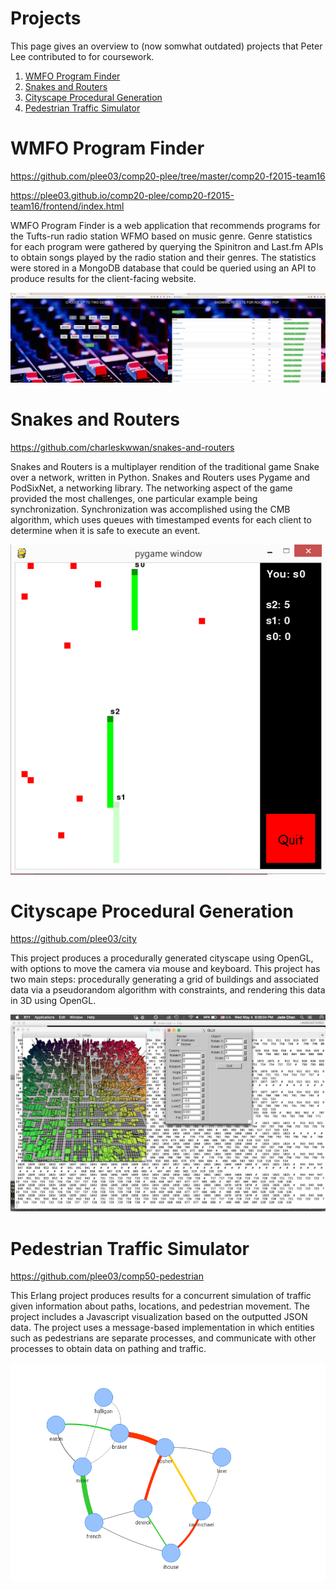 # Projects
This page gives an overview to (now somwhat outdated) projects that Peter Lee contributed to for coursework.

1. [WMFO Program Finder](#wfmo)
2. [Snakes and Routers](#snakes)
3. [Cityscape Procedural Generation](#city)
4. [Pedestrian Traffic Simulator](#pedestrian)

<a name="wfmo"></a>
# WMFO Program Finder

https://github.com/plee03/comp20-plee/tree/master/comp20-f2015-team16

https://plee03.github.io/comp20-plee/comp20-f2015-team16/frontend/index.html

WMFO Program Finder is a web application that recommends programs for the Tufts-run radio station WFMO based on music genre. Genre statistics for each program were gathered by querying the Spinitron and Last.fm APIs to obtain songs played by the radio station and their genres. The statistics were stored in a MongoDB database that could be queried using an API to produce results for the client-facing website.

![Home page and results of WFMO Program Finder](/Images/wfmo_genres2.png)

<a name="snakes"></a>
# Snakes and Routers

https://github.com/charleskwwan/snakes-and-routers

Snakes and Routers is a multiplayer rendition of the traditional game Snake over a network, written in Python. Snakes and Routers uses Pygame and PodSixNet, a networking library. The networking aspect of the game provided the most challenges, one particular example being synchronization. Synchronization was accomplished using the CMB algorithm, which uses queues with timestamped events for each client to determine when it is safe to execute an event. 

![Gameplay of Snakes and Routers](/Images/snake.png)


<a name="city"></a>
# Cityscape Procedural Generation

https://github.com/plee03/city

This project produces a procedurally generated cityscape using OpenGL, with options to move the camera via mouse and keyboard. This project has two main steps: procedurally generating a grid of buildings and associated data via a pseudorandom algorithm with constraints, and rendering this data in 3D using OpenGL.

![Image of generated cityscape](/Images/city_image.png)


<a name="pedestrian"></a>
# Pedestrian Traffic Simulator

https://github.com/plee03/comp50-pedestrian

This Erlang project produces results for a concurrent simulation of traffic given information about paths, locations, and pedestrian movement. The project includes a Javascript visualization based on the outputted JSON data. The project uses a message-based implementation in which entities such as pedestrians are separate processes, and communicate with other processes to obtain data on pathing and traffic.


![Pedestrian traffic visualization](/Images/pedestrian.png)
